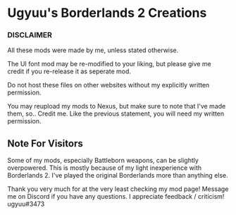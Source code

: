# Ugyuu's Borderlands 2 Creations

### DISCLAIMER

All these mods were made by me, unless stated otherwise.

The UI font mod may be re-modified to your liking, but please give me credit if you re-release it as seperate mod.

Do not host these files on other websites without my explicitly written permission.

You may reupload my mods to Nexus, but make sure to note that I've made them, so.. Credit me. Like the previous statement, you will need my written permission.

## Note For Visitors
Some of my mods, especially Battleborn weapons, can be slightly overpowered. This is mostly because of my light inexperience with Borderlands 2. I've played the original Borderlands more than anything else.

Thank you very much for at the very least checking my mod page! Message me on Discord if you have any questions. I appreciate feedback / criticism! ugyuu#3473
